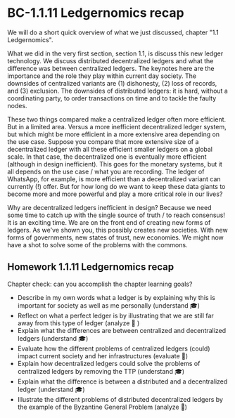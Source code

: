 # BC-1.1.11 Ledgernomics recap

We will do a short quick overview of what we just discussed, chapter "1.1 Ledgernomics". 

What we did in the very first section, section 1.1, is discuss this new ledger technology. We discuss distributed decentralized ledgers and what the difference was between centralized ledgers. The keynotes here are the importance and the role they play within current day society. The downsides of centralized variants are (1) dishonesty, (2) loss of records, and (3) exclusion. The downsides of distributed ledgers: it is hard, without a coordinating party,
to order transactions on time and to tackle the faulty nodes.

These two things compared make a centralized ledger often more efficient. But in a limited area. Versus a more inefficient decentralized ledger system, but which might be more efficient in a more extensive area depending on the use case. Suppose you compare that more extensive size of a decentralized ledger with all these efficient smaller ledgers on a global scale. In that case, the decentralized one is eventually more efficient (although in design inefficient). This goes for the monetary systems, but it all depends on the use case / what you are recording. The ledger of WhatsApp, for example, is more efficient than a decentralized variant can currently (!) offer. But for how long do we want to keep these data giants to become more and more powerful and play a more critical role in our lives? 

Why are decentralized ledgers inefficient in design? Because we need some time to catch up with the single source of truth / to reach consensus! It is an exciting time. We are on the front end of creating new forms of ledgers. As we've shown you, this possibly creates new societies. With new forms of governments, new states of trust, new economies. We might now have a shot to solve some of the problems with the commons.


## Homework 1.1.11 Ledgernomics recap 

Chapter check: can you accomplish the chapter learning goals? 

* Describe in my own words what a ledger is by explaining why this is important for society as well as me personally (understand 🎓)
* Reflect on what a perfect ledger is by illustrating that we are still far away from this type of ledger (analyze 🔬 )
* Explain what the differences are between centralized and decentralized ledgers (understand 🎓)
* Evaluate how the different problems of centralized ledgers (could) impact current society and her infrastructures (evaluate 🧠)
* Explain how decentralized ledgers could solve the problems of centralized ledgers by removing the TTP (understand 🎓)
* Explain what the difference is between a distributed and a decentralized ledger (understand 🎓)
* Illustrate the different problems of distributed decentralized ledgers by the example of the Byzantine General Problem (analyze 🔬)

